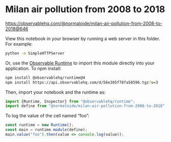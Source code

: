 # Milan air pollution from 2008 to 2018

https://observablehq.com/@normaloide/milan-air-pollution-from-2008-to-2018@646

View this notebook in your browser by running a web server in this folder. For
example:

~~~sh
python -m SimpleHTTPServer
~~~

Or, use the [Observable Runtime](https://github.com/observablehq/runtime) to
import this module directly into your application. To npm install:

~~~sh
npm install @observablehq/runtime@4
npm install https://api.observablehq.com/d/56e305f78fa58596.tgz?v=3
~~~

Then, import your notebook and the runtime as:

~~~js
import {Runtime, Inspector} from "@observablehq/runtime";
import define from "@normaloide/milan-air-pollution-from-2008-to-2018";
~~~

To log the value of the cell named “foo”:

~~~js
const runtime = new Runtime();
const main = runtime.module(define);
main.value("foo").then(value => console.log(value));
~~~
